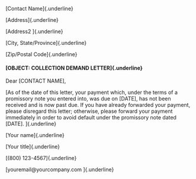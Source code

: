 [Contact Name]{.underline}

[Address]{.underline}

[Address2 ]{.underline}

[City, State/Province]{.underline}

[Zip/Postal Code]{.underline}

#### [OBJECT: COLLECTION DEMAND LETTER]{.underline}

Dear \[CONTACT NAME\],

[As of the date of this letter, your payment which, under the terms of a
promissory note you entered into, was due on \[DATE\], has not been
received and is now past due. If you have already forwarded your
payment, please disregard this letter; otherwise, please forward your
payment immediately in order to avoid default under the promissory note
dated \[DATE\]. ]{.underline}

[Your name]{.underline}

[Your title]{.underline}

[(800) 123-4567]{.underline}

[youremail\@yourcompany.com ]{.underline}
